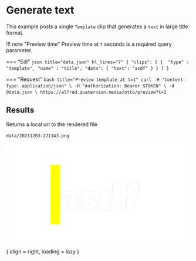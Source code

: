 # Generate text

This example posts a single `Template` clip that generates a `text` in large title format.

!!! note "Preview time"
    Preview time at `t` seconds is a required query parameter.

=== "Edl"
    ``` json title="data.json" hl_lines="7"
    {
      "clips": [
        { 
          "type" : "template",
          "name" : "title",
          "data": {
            "text": "asdf"
          }
        }
      ]
    }
    ```

=== "Request"
    ``` bash title="Preview template at t=1"
    curl -H "Content-Type: application/json" \
      -H "Authorization: Bearer $TOKEN" \
      -d @data.json \
      https://alfred.quaternion.media/otto/preview?t=1
    ```

## Results

Returns a local url to the rendered file

```
data/20211203-221343.png
```
![Otto Template Preview](../../assets/20211203-221343.png){ align = right, loading = lazy }
